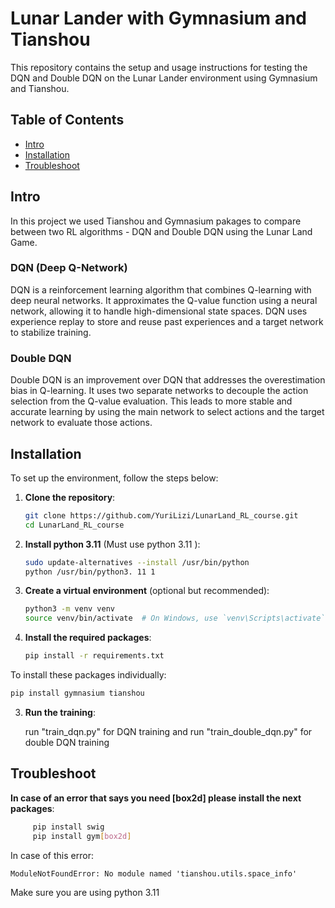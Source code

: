 


# Lunar Lander with Gymnasium and Tianshou

This repository contains the setup and usage instructions for testing the DQN and Double DQN on the Lunar Lander environment using Gymnasium and Tianshou.

## Table of Contents
- [Intro](#Intro)
- [Installation](#installation)
- [Troubleshoot](#Troubleshoot)

## Intro

In this project we used Tianshou and Gymnasium pakages to compare between two RL algorithms - DQN and Double DQN using the Lunar Land Game.
### DQN (Deep Q-Network)
DQN is a reinforcement learning algorithm that combines Q-learning with deep neural networks. It approximates the Q-value function using a neural network, allowing it to handle high-dimensional state spaces. DQN uses experience replay to store and reuse past experiences and a target network to stabilize training.

### Double DQN
Double DQN is an improvement over DQN that addresses the overestimation bias in Q-learning. It uses two separate networks to decouple the action selection from the Q-value evaluation. This leads to more stable and accurate learning by using the main network to select actions and the target network to evaluate those actions.
## Installation

To set up the environment, follow the steps below:

1. **Clone the repository**:
    ```bash
    git clone https://github.com/YuriLizi/LunarLand_RL_course.git
    cd LunarLand_RL_course
    ```
2. **Install python 3.11** (Must use python 3.11 ):
    ```bash
    sudo update-alternatives --install /usr/bin/python 
   python /usr/bin/python3. 11 1
    ```
2. **Create a virtual environment** (optional but recommended):
    ```bash
    python3 -m venv venv
    source venv/bin/activate  # On Windows, use `venv\Scripts\activate`
    ```

3. **Install the required packages**:
    ```bash
    pip install -r requirements.txt
    ```



To install these packages individually:
```bash
pip install gymnasium tianshou
```

3. **Run the training**:

      run "train_dqn.py" for DQN training and run "train_double_dqn.py" for double DQN training


## Troubleshoot
**In case of an error that says you need [box2d] please install the next packages**:
    
```bash
     pip install swig 
     pip install gym[box2d]
```
In case of this error:
```
ModuleNotFoundError: No module named 'tianshou.utils.space_info'
```
Make sure you are using python 3.11 